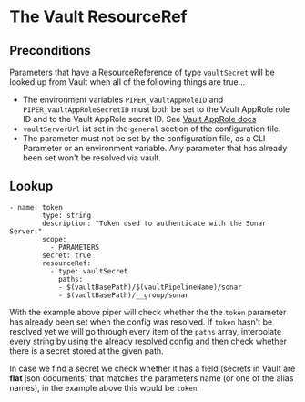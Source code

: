# The Vault ResourceRef

## Preconditions

Parameters that have a ResourceReference of type `vaultSecret` will be looked up from Vault when all of the following things are true...

* The environment variables `PIPER_vaultAppRoleID` and `PIPER_vaultAppRoleSecretID` must both be set to the Vault AppRole role ID and to the Vault AppRole secret ID. See [Vault AppRole docs](https://www.vaultproject.io/docs/auth/approle)
* `vaultServerUrl` ist set in the `general` section of the configuration file.
* The parameter must not be set by the configuration file, as a CLI Parameter or an environment variable. Any parameter that has already been set won't be resolved via vault.

## Lookup

```
- name: token
        type: string
        description: "Token used to authenticate with the Sonar Server."
        scope:
          - PARAMETERS
        secret: true
        resourceRef:
          - type: vaultSecret
            paths:
            - $(vaultBasePath)/$(vaultPipelineName)/sonar
            - $(vaultBasePath)/__group/sonar
```

With the example above piper will check whether the the `token` parameter has already been set when the config was resolved. If `token` hasn't be resolved yet we will go through every item of the `paths` array, interpolate every string by using the already resolved config and then check whether there is a secret stored at the given path.

In case we find a secret we check whether it has a field (secrets in Vault are **flat** json documents) that matches the parameters name (or one of the alias names), in the example above this would be `token`.
